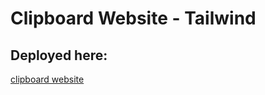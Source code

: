 # Clipboard Website - Tailwind

## Deployed here:
[clipboard website](https://main--sage-sprite-99607c.netlify.app/)